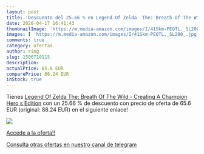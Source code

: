 ```yaml
---
layout: post
title: 'Descuento del 25.66 % en Legend Of Zelda  The: Breath Of The Wild'
date: 2020-04-17 16:41:43
thumbnailImage: 'https://m.media-amazon.com/images/I/41Skm-PEQTL._SL200_.jpg'
images: [ 'https://m.media-amazon.com/images/I/41Skm-PEQTL._SL200_.jpg' ]
comments: true
category: ofertas
author: ring
slug: 1506710115
description:
actualPrice: 65.6 EUR
comparePrice: 88.24 EUR
inStock: true
---
```


Tienes [Legend Of Zelda  The: Breath Of The Wild - Creating A Champion Hero s Edition](https://www.amazon.com/dp/1506710115/?tag=redken08-20) con un 25.66 % de descuento con precio de oferta de 65.6 EUR (original: 88.24 EUR) en el siguiente enlace!

[![](https://m.media-amazon.com/images/I/41Skm-PEQTL._SL200_.jpg)](https://www.amazon.com/dp/1506710115/?tag=redken08-20)

[Accede a la oferta!!](https://www.amazon.com/dp/1506710115/?tag=redken08-20)

[Consulta otras ofertas en nuestro canal de telegram](https://t.me/s/ofertas25)
